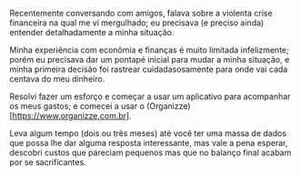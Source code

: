Recentemente conversando com amigos, falava sobre a violenta crise financeira na qual me vi mergulhado; eu precisava (e preciso ainda) entender detalhadamente a minha situação.

Minha experiência com econômia e finanças é muito limitada infelizmente; porém eu precisava dar um pontapé inicial para mudar a minha situação, e minha primeira decisão foi rastrear cuidadasosamente para onde vai cada centava do meu dinheiro.

Resolvi fazer um esforço e começar a usar um aplicativo para acompanhar os meus gastos; e comecei a usar o (Organizze)[https://www.organizze.com.br].

Leva algum tempo (dois ou três meses) até você ter uma massa de dados que possa lhe dar alguma resposta interessante, mas vale a pena esperar, descobri custos que pareciam pequenos mas que no balanço final acabam por se sacrificantes.
